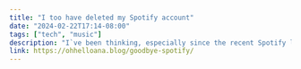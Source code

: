 ```yaml
---
title: "I too have deleted my Spotify account"
date: "2024-02-22T17:14-08:00"
tags: ["tech", "music"]
description: "I`ve been thinking, especially since the recent Spotify layoffs, that I`m due to delete my Spotify account. I haven`t paid for it in years, and I have also significantly reduced my usage."
link: https://ohhelloana.blog/goodbye-spotify/
---
```

